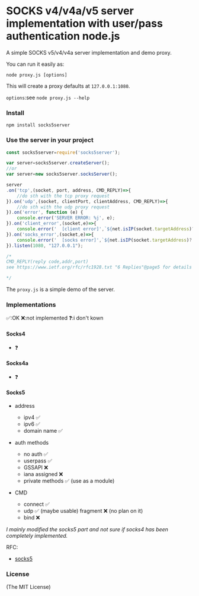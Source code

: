 SOCKS v4/v4a/v5 server implementation with user/pass authentication node.js
=============================================================================

A simple SOCKS v5/v4/v4a server implementation and demo proxy.

You can run it easily as:

```
node proxy.js [options]
```

This will create a proxy defaults at `127.0.0.1:1080`.

`options`:see `node proxy.js --help`


### Install

```
npm install socks5server
```

### Use the server in your project

```javascript
const socks5server=require('socks5server');

var server=socks5server.createServer();
//or
var server=new socks5server.socksServer();

server
.on('tcp',(socket, port, address, CMD_REPLY)=>{
    //do sth with the tcp proxy request
}).on('udp',(socket, clientPort, clientAddress, CMD_REPLY)=>{
	//do sth with the udp proxy request
}).on('error', function (e) {
	console.error('SERVER ERROR: %j', e);
}).on('client_error',(socket,e)=>{
	console.error('  [client error]',`${net.isIP(socket.targetAddress)?'':'('+socket.targetAddress+')'} ${socket.remoteAddress}:${socket.targetPort}`,e.message);
}).on('socks_error',(socket,e)=>{
	console.error('  [socks error]',`${net.isIP(socket.targetAddress)?'':'('+(socket.targetAddress||"unknown")+')'} ${socket.remoteAddress||"unknown"}}:${socket.targetPort||"unknown"}`,e);
}).listen(1080, "127.0.0.1");

/*
CMD_REPLY(reply code,addr,port)
see https://www.ietf.org/rfc/rfc1928.txt "6 Replies"@page5 for details

*/
```
The `proxy.js` is a simple demo of the server.

### Implementations

✅:OK
❌:not implemented
❓:i don't kown

#### Socks4
* ❓ 					

#### Socks4a
* ❓

#### Socks5
* address
	* ipv4				✅
	* ipv6				✅
	* domain name		✅

* auth methods
	* no auth 			✅
	* userpass 			✅
	* GSSAPI 			❌
	* iana assigned		❌
	* private methods	✅ (use as a module)

* CMD
	* connect			✅
	* udp				✅ (maybe usable)
		fragment		❌ (no plan on it)
	* bind 				❌

*I mainly modified the socks5 part and not sure if socks4 has been completely implemented.*

RFC:
* [socks5](https://www.ietf.org/rfc/rfc1928.txt)

### License

(The MIT License)
